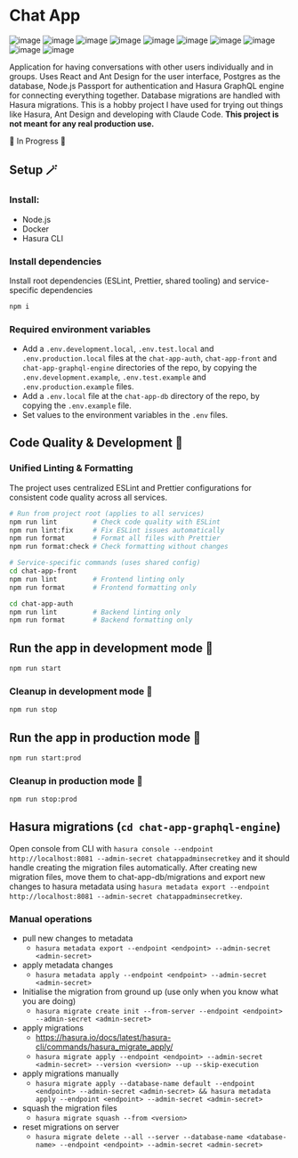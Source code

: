 # Chat App

![image](https://img.shields.io/badge/GraphQl-E10098?style=for-the-badge&logo=graphql&logoColor=white)
![image](https://img.shields.io/badge/Hasura-1EB4D4?style=for-the-badge&logo=hasura&logoColor=white)
![image](https://img.shields.io/badge/PostgreSQL-316192?style=for-the-badge&logo=postgresql&logoColor=white)
![image](https://img.shields.io/badge/React-20232A?style=for-the-badge&logo=react&logoColor=61DAFB)
![image](https://img.shields.io/badge/Vite-B73BFE?style=for-the-badge&logo=vite&logoColor=FFD62E)
![image](https://img.shields.io/badge/Ant%20Design-1890FF?style=for-the-badge&logo=antdesign&logoColor=white)
![image](https://img.shields.io/badge/Nginx-009639?style=for-the-badge&logo=nginx&logoColor=white)
![image](https://img.shields.io/badge/Docker-2CA5E0?style=for-the-badge&logo=docker&logoColor=white)
![image](https://img.shields.io/badge/ESLint-4B32C3?style=for-the-badge&logo=eslint&logoColor=white)
![image](https://img.shields.io/badge/Prettier-F7B93E?style=for-the-badge&logo=prettier&logoColor=white)

Application for having conversations with other users individually and in groups. Uses React and Ant Design for the user interface, Postgres as the database, Node.js Passport for authentication and Hasura GraphQL engine for connecting everything together. Database migrations are handled with Hasura migrations. This is a hobby project I have used for trying out things like Hasura, Ant Design and developing with Claude Code. **This project is not meant for any real production use.**

🚧 In Progress 🚧

## Setup 🪄

### Install:

- Node.js
- Docker
- Hasura CLI

### Install dependencies

Install root dependencies (ESLint, Prettier, shared tooling) and service-specific dependencies

```bash
npm i
```

### Required environment variables

- Add a `.env.development.local`, `.env.test.local` and `.env.production.local` files at the `chat-app-auth`, `chat-app-front` and `chat-app-graphql-engine` directories of the repo, by copying the `.env.development.example`, `.env.test.example` and `.env.production.example` files.
- Add a `.env.local` file at the `chat-app-db` directory of the repo, by copying the `.env.example` file.
- Set values to the environment variables in the `.env` files.

## Code Quality & Development 🔧

### Unified Linting & Formatting

The project uses centralized ESLint and Prettier configurations for consistent code quality across all services.

```bash
# Run from project root (applies to all services)
npm run lint         # Check code quality with ESLint
npm run lint:fix     # Fix ESLint issues automatically
npm run format       # Format all files with Prettier
npm run format:check # Check formatting without changes

# Service-specific commands (uses shared config)
cd chat-app-front
npm run lint         # Frontend linting only
npm run format       # Frontend formatting only

cd chat-app-auth
npm run lint         # Backend linting only
npm run format       # Backend formatting only
```

## Run the app in development mode 🚀

```bash
npm run start
```

### Cleanup in development mode 🧹

```bash
npm run stop
```

## Run the app in production mode 🚀

```bash
npm run start:prod
```

### Cleanup in production mode 🧹

```bash
npm run stop:prod
```

## Hasura migrations (`cd chat-app-graphql-engine`)

Open console from CLI with `hasura console --endpoint http://localhost:8081 --admin-secret chatappadminsecretkey` and it should handle creating the migration files automatically. After creating new migration files, move them to chat-app-db/migrations and export new changes to hasura metadata using `hasura metadata export --endpoint http://localhost:8081 --admin-secret chatappadminsecretkey`.

### Manual operations

- pull new changes to metadata
    - `hasura metadata export --endpoint <endpoint> --admin-secret <admin-secret>`
- apply metadata changes
    - `hasura metadata apply --endpoint <endpoint> --admin-secret <admin-secret>`
- Initialise the migration from ground up (use only when you know what you are doing)
    - `hasura migrate create init --from-server --endpoint <endpoint> --admin-secret <admin-secret>`
- apply migrations
    - https://hasura.io/docs/latest/hasura-cli/commands/hasura_migrate_apply/
    - `hasura migrate apply --endpoint <endpoint> --admin-secret <admin-secret> --version <version> --up --skip-execution`
- apply migrations manually
    - `hasura migrate apply --database-name default --endpoint <endpoint> --admin-secret <admin-secret> && hasura metadata apply --endpoint <endpoint> --admin-secret <admin-secret>`
- squash the migration files
    - `hasura migrate squash --from <version>`
- reset migrations on server
    - `hasura migrate delete --all --server --database-name <database-name> --endpoint <endpoint> --admin-secret <admin-secret>`
